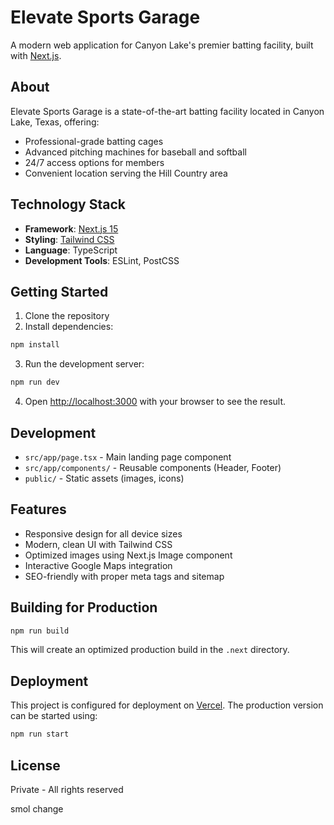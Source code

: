 # Elevate Sports Garage

A modern web application for Canyon Lake's premier batting facility, built with [Next.js](https://nextjs.org).

## About

Elevate Sports Garage is a state-of-the-art batting facility located in Canyon Lake, Texas, offering:

- Professional-grade batting cages
- Advanced pitching machines for baseball and softball
- 24/7 access options for members
- Convenient location serving the Hill Country area

## Technology Stack

- **Framework**: [Next.js 15](https://nextjs.org)
- **Styling**: [Tailwind CSS](https://tailwindcss.com)
- **Language**: TypeScript
- **Development Tools**: ESLint, PostCSS

## Getting Started

1. Clone the repository
2. Install dependencies:

```bash
npm install
```

3. Run the development server:

```bash
npm run dev
```

4. Open [http://localhost:3000](http://localhost:3000) with your browser to see the result.

## Development

- `src/app/page.tsx` - Main landing page component
- `src/app/components/` - Reusable components (Header, Footer)
- `public/` - Static assets (images, icons)

## Features

- Responsive design for all device sizes
- Modern, clean UI with Tailwind CSS
- Optimized images using Next.js Image component
- Interactive Google Maps integration
- SEO-friendly with proper meta tags and sitemap

## Building for Production

```bash
npm run build
```

This will create an optimized production build in the `.next` directory.

## Deployment

This project is configured for deployment on [Vercel](https://vercel.com). The production version can be started using:

```bash
npm run start
```

## License

Private - All rights reserved

smol change
